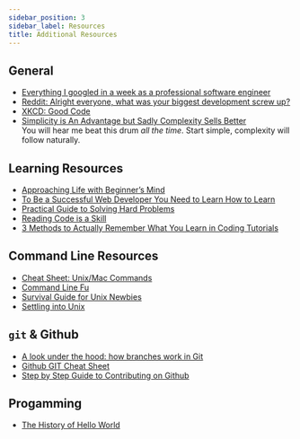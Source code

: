 ```yaml
---
sidebar_position: 3
sidebar_label: Resources
title: Additional Resources
---
```


<!-- markdownlint-disable no-inline-html -->

## General

- [Everything I googled in a week as a professional software engineer](https://localghost.dev/2019/09/everything-i-googled-in-a-week-as-a-professional-software-engineer/)
- [Reddit: Alright everyone, what was your biggest development screw up?](https://www.reddit.com/r/webdev/comments/jziang/alright_everyone_what_was_your_biggest/)
- [XKCD: Good Code](https://xkcd.com/844/)
- [Simplicity is An Advantage but Sadly Complexity Sells Better](https://eugeneyan.com/writing/simplicity/)<br/>
    You will hear me beat this drum _all the time_. Start simple, complexity will follow naturally.

## Learning Resources

- [Approaching Life with Beginner’s Mind](https://zenhabits.net/beginner/)
- [To Be a Successful Web Developer You Need to Learn How to Learn](https://medium.com/age-of-awareness/to-be-a-successful-web-developer-you-need-to-learn-how-to-learn-f4bd55dd68d3)
- [Practical Guide to Solving Hard Problems](https://praeclarum.org/2022/02/19/hard-problems.html)
- [Reading Code is a Skill](https://trishagee.com/2020/09/07/reading-code-is-a-skill/)
- [3 Methods to Actually Remember What You Learn in Coding Tutorials](https://carlanderson.xyz/3-methods-to-remember-what-you-learn-in-coding-tutorials/)

## Command Line Resources

- [Cheat Sheet: Unix/Mac Commands](https://learntocodewith.me/command-line/unix-command-cheat-sheet/)
- [Command Line Fu](https://www.commandlinefu.com/commands/browse)
- [Survival Guide for Unix Newbies](http://matt.might.net/articles/basic-unix/)
- [Settling into Unix](http://matt.might.net/articles/settling-into-unix/)

## `git` & Github

- [A look under the hood: how branches work in Git](https://stackoverflow.blog/2021/04/05/a-look-under-the-hood-how-branches-work-in-git/)
- [Github GIT Cheat Sheet](https://training.github.com/downloads/github-git-cheat-sheet/)
- [Step by Step Guide to Contributing on Github](https://www.dataschool.io/how-to-contribute-on-github/)

## Progamming

- [The History of Hello World](https://www.thesoftwareguild.com/blog/the-history-of-hello-world/)
